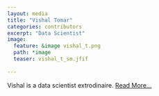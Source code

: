 ```yaml
---
layout: media
title: "Vishal Tomar"
categories: contributors
excerpt: "Data Scientist"
image:
  feature: &image vishal_t.png
  path: *image
  teaser: vishal_t_sm.jfif
  
---
```


Vishal is a data scientist extrodinaire.
[Read More...](https://www.linkedin.com/in/vishaltomar28/)

